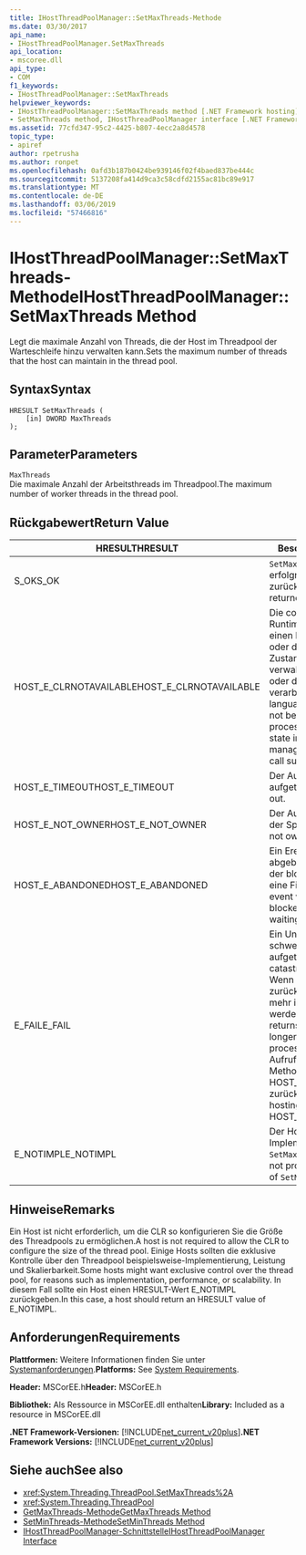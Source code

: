 ```yaml
---
title: IHostThreadPoolManager::SetMaxThreads-Methode
ms.date: 03/30/2017
api_name:
- IHostThreadPoolManager.SetMaxThreads
api_location:
- mscoree.dll
api_type:
- COM
f1_keywords:
- IHostThreadPoolManager::SetMaxThreads
helpviewer_keywords:
- IHostThreadPoolManager::SetMaxThreads method [.NET Framework hosting]
- SetMaxThreads method, IHostThreadPoolManager interface [.NET Framework hosting]
ms.assetid: 77cfd347-95c2-4425-b807-4ecc2a8d4578
topic_type:
- apiref
author: rpetrusha
ms.author: ronpet
ms.openlocfilehash: 0afd3b187b0424be939146f02f4baed837be444c
ms.sourcegitcommit: 5137208fa414d9ca3c58cdfd2155ac81bc89e917
ms.translationtype: MT
ms.contentlocale: de-DE
ms.lasthandoff: 03/06/2019
ms.locfileid: "57466816"
---
```

# <a name="ihostthreadpoolmanagersetmaxthreads-method"></a><span data-ttu-id="9ad5d-102">IHostThreadPoolManager::SetMaxThreads-Methode</span><span class="sxs-lookup"><span data-stu-id="9ad5d-102">IHostThreadPoolManager::SetMaxThreads Method</span></span>
<span data-ttu-id="9ad5d-103">Legt die maximale Anzahl von Threads, die der Host im Threadpool der Warteschleife hinzu verwalten kann.</span><span class="sxs-lookup"><span data-stu-id="9ad5d-103">Sets the maximum number of threads that the host can maintain in the thread pool.</span></span>  
  
## <a name="syntax"></a><span data-ttu-id="9ad5d-104">Syntax</span><span class="sxs-lookup"><span data-stu-id="9ad5d-104">Syntax</span></span>  
  
```  
HRESULT SetMaxThreads (  
    [in] DWORD MaxThreads  
);  
```  
  
## <a name="parameters"></a><span data-ttu-id="9ad5d-105">Parameter</span><span class="sxs-lookup"><span data-stu-id="9ad5d-105">Parameters</span></span>  
 `MaxThreads`  
 <span data-ttu-id="9ad5d-106">Die maximale Anzahl der Arbeitsthreads im Threadpool.</span><span class="sxs-lookup"><span data-stu-id="9ad5d-106">The maximum number of worker threads in the thread pool.</span></span>  
  
## <a name="return-value"></a><span data-ttu-id="9ad5d-107">Rückgabewert</span><span class="sxs-lookup"><span data-stu-id="9ad5d-107">Return Value</span></span>  
  
|<span data-ttu-id="9ad5d-108">HRESULT</span><span class="sxs-lookup"><span data-stu-id="9ad5d-108">HRESULT</span></span>|<span data-ttu-id="9ad5d-109">Beschreibung</span><span class="sxs-lookup"><span data-stu-id="9ad5d-109">Description</span></span>|  
|-------------|-----------------|  
|<span data-ttu-id="9ad5d-110">S_OK</span><span class="sxs-lookup"><span data-stu-id="9ad5d-110">S_OK</span></span>|<span data-ttu-id="9ad5d-111">`SetMaxThreads` wurde erfolgreich zurückgegeben.</span><span class="sxs-lookup"><span data-stu-id="9ad5d-111">`SetMaxThreads` returned successfully.</span></span>|  
|<span data-ttu-id="9ad5d-112">HOST_E_CLRNOTAVAILABLE</span><span class="sxs-lookup"><span data-stu-id="9ad5d-112">HOST_E_CLRNOTAVAILABLE</span></span>|<span data-ttu-id="9ad5d-113">Die common Language Runtime (CLR) wurde nicht in einen Prozess geladen wurde, oder die CLR ist in einem Zustand, in dem nicht verwalteten Code ausführen oder den Aufruf erfolgreich zu verarbeiten.</span><span class="sxs-lookup"><span data-stu-id="9ad5d-113">The common language runtime (CLR) has not been loaded into a process, or the CLR is in a state in which it cannot run managed code or process the call successfully.</span></span>|  
|<span data-ttu-id="9ad5d-114">HOST_E_TIMEOUT</span><span class="sxs-lookup"><span data-stu-id="9ad5d-114">HOST_E_TIMEOUT</span></span>|<span data-ttu-id="9ad5d-115">Der Aufruf ist ein Timeout aufgetreten.</span><span class="sxs-lookup"><span data-stu-id="9ad5d-115">The call timed out.</span></span>|  
|<span data-ttu-id="9ad5d-116">HOST_E_NOT_OWNER</span><span class="sxs-lookup"><span data-stu-id="9ad5d-116">HOST_E_NOT_OWNER</span></span>|<span data-ttu-id="9ad5d-117">Der Aufrufer ist nicht Besitzer der Sperre.</span><span class="sxs-lookup"><span data-stu-id="9ad5d-117">The caller does not own the lock.</span></span>|  
|<span data-ttu-id="9ad5d-118">HOST_E_ABANDONED</span><span class="sxs-lookup"><span data-stu-id="9ad5d-118">HOST_E_ABANDONED</span></span>|<span data-ttu-id="9ad5d-119">Ein Ereignis wurde abgebrochen, während sich der blockierte Thread oder eine Fiber darauf gewartet.</span><span class="sxs-lookup"><span data-stu-id="9ad5d-119">An event was canceled while a blocked thread or fiber was waiting on it.</span></span>|  
|<span data-ttu-id="9ad5d-120">E_FAIL</span><span class="sxs-lookup"><span data-stu-id="9ad5d-120">E_FAIL</span></span>|<span data-ttu-id="9ad5d-121">Ein Unbekannter, schwerwiegender Fehler ist aufgetreten.</span><span class="sxs-lookup"><span data-stu-id="9ad5d-121">An unknown, catastrophic failure occurred.</span></span> <span data-ttu-id="9ad5d-122">Wenn eine Methode E_FAIL zurückgibt, ist die CLR nicht mehr im Prozess verwendet werden.</span><span class="sxs-lookup"><span data-stu-id="9ad5d-122">When a method returns E_FAIL, the CLR is no longer usable within the process.</span></span> <span data-ttu-id="9ad5d-123">Nachfolgende Aufrufe zum Hosten der Methoden HOST_E_CLRNOTAVAILABLE zurück.</span><span class="sxs-lookup"><span data-stu-id="9ad5d-123">Subsequent calls to hosting methods return HOST_E_CLRNOTAVAILABLE.</span></span>|  
|<span data-ttu-id="9ad5d-124">E_NOTIMPL</span><span class="sxs-lookup"><span data-stu-id="9ad5d-124">E_NOTIMPL</span></span>|<span data-ttu-id="9ad5d-125">Der Host stellt keine Implementierung von `SetMaxThreads`.</span><span class="sxs-lookup"><span data-stu-id="9ad5d-125">The host does not provide an implementation of `SetMaxThreads`.</span></span>|  
  
## <a name="remarks"></a><span data-ttu-id="9ad5d-126">Hinweise</span><span class="sxs-lookup"><span data-stu-id="9ad5d-126">Remarks</span></span>  
 <span data-ttu-id="9ad5d-127">Ein Host ist nicht erforderlich, um die CLR so konfigurieren Sie die Größe des Threadpools zu ermöglichen.</span><span class="sxs-lookup"><span data-stu-id="9ad5d-127">A host is not required to allow the CLR to configure the size of the thread pool.</span></span> <span data-ttu-id="9ad5d-128">Einige Hosts sollten die exklusive Kontrolle über den Threadpool beispielsweise-Implementierung, Leistung und Skalierbarkeit.</span><span class="sxs-lookup"><span data-stu-id="9ad5d-128">Some hosts might want exclusive control over the thread pool, for reasons such as implementation, performance, or scalability.</span></span> <span data-ttu-id="9ad5d-129">In diesem Fall sollte ein Host einen HRESULT-Wert E_NOTIMPL zurückgeben.</span><span class="sxs-lookup"><span data-stu-id="9ad5d-129">In this case, a host should return an HRESULT value of E_NOTIMPL.</span></span>  
  
## <a name="requirements"></a><span data-ttu-id="9ad5d-130">Anforderungen</span><span class="sxs-lookup"><span data-stu-id="9ad5d-130">Requirements</span></span>  
 <span data-ttu-id="9ad5d-131">**Plattformen:** Weitere Informationen finden Sie unter [Systemanforderungen](../../../../docs/framework/get-started/system-requirements.md).</span><span class="sxs-lookup"><span data-stu-id="9ad5d-131">**Platforms:** See [System Requirements](../../../../docs/framework/get-started/system-requirements.md).</span></span>  
  
 <span data-ttu-id="9ad5d-132">**Header:** MSCorEE.h</span><span class="sxs-lookup"><span data-stu-id="9ad5d-132">**Header:** MSCorEE.h</span></span>  
  
 <span data-ttu-id="9ad5d-133">**Bibliothek:** Als Ressource in MSCorEE.dll enthalten</span><span class="sxs-lookup"><span data-stu-id="9ad5d-133">**Library:** Included as a resource in MSCorEE.dll</span></span>  
  
 <span data-ttu-id="9ad5d-134">**.NET Framework-Versionen:** [!INCLUDE[net_current_v20plus](../../../../includes/net-current-v20plus-md.md)]</span><span class="sxs-lookup"><span data-stu-id="9ad5d-134">**.NET Framework Versions:** [!INCLUDE[net_current_v20plus](../../../../includes/net-current-v20plus-md.md)]</span></span>  
  
## <a name="see-also"></a><span data-ttu-id="9ad5d-135">Siehe auch</span><span class="sxs-lookup"><span data-stu-id="9ad5d-135">See also</span></span>
- <xref:System.Threading.ThreadPool.SetMaxThreads%2A>
- <xref:System.Threading.ThreadPool>
- [<span data-ttu-id="9ad5d-136">GetMaxThreads-Methode</span><span class="sxs-lookup"><span data-stu-id="9ad5d-136">GetMaxThreads Method</span></span>](../../../../docs/framework/unmanaged-api/hosting/ihostthreadpoolmanager-getmaxthreads-method.md)
- [<span data-ttu-id="9ad5d-137">SetMinThreads-Methode</span><span class="sxs-lookup"><span data-stu-id="9ad5d-137">SetMinThreads Method</span></span>](../../../../docs/framework/unmanaged-api/hosting/ihostthreadpoolmanager-setminthreads-method.md)
- [<span data-ttu-id="9ad5d-138">IHostThreadPoolManager-Schnittstelle</span><span class="sxs-lookup"><span data-stu-id="9ad5d-138">IHostThreadPoolManager Interface</span></span>](../../../../docs/framework/unmanaged-api/hosting/ihostthreadpoolmanager-interface.md)

